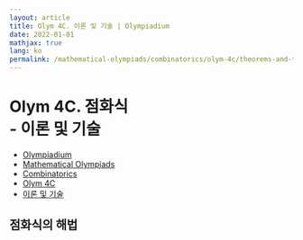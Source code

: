 ```yaml
---
layout: article
title: Olym 4C. 이론 및 기술 | Olympiadium
date: 2022-01-01
mathjax: true
lang: ko
permalink: /mathematical-olympiads/combinatorics/olym-4c/theorems-and-techniques/
---
```

# Olym 4C. 점화식 <br> <ssup> - 이론 및 기술</ssup>

<ul class="breadcrumb">
	<li><a href="{{ site.baseurl }}/">Olympiadium</a></li> 
	<li><a href="{{ site.baseurl }}/mathematical-olympiads/">Mathematical Olympiads</a></li> 
	<li><a href="{{ site.baseurl }}/mathematical-olympiads/combinatorics/">Combinatorics</a></li> 
	<li><a href="{{ site.baseurl }}/mathematical-olympiads/combinatorics/olym-4c/">Olym 4C</a></li> 
	<li><a href="{{ site.baseurl }}/mathematical-olympiads/combinatorics/olym-4c/theorems-and-techniques/">이론 및 기술</a></li>
</ul>

## 점화식의 해법
